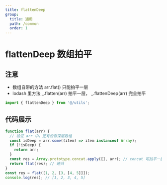 ```yaml
---
title: flattenDeep
group:
  title: 通用
  path: /common
  order: 1
---
```


# flattenDeep 数组拍平

## 注意

- 数组自带的方法 arr.flat() 只能拍平一层
- lodash 里方法 _.flatten(arr) 拍平一层， _.flattenDeep(arr) 完全拍平

```js
import { flattenDeep } from '@/utils';
```

## 代码展示

```js
function flat(arr) {
  // 验证 arr 中，还有没有深层数组
  const isDeep = arr.some((item) => item instanceof Array);
  if (!isDeep) {
    return arr;
  }
  const res = Array.prototype.concat.apply([], arr); // concat 可拍平一层
  return flat(res); // 递归
}
const res = flat([1, 2, [3, [4, 5]]]);
console.log(res); // [1, 2, 3, 4, 5]
```
